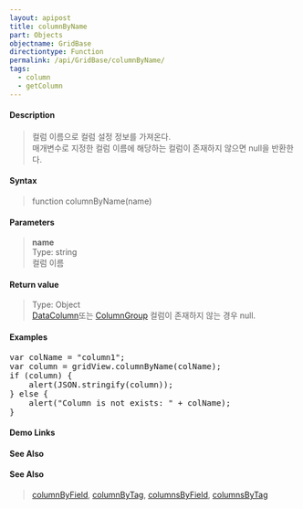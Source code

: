 ```yaml
---
layout: apipost
title: columnByName
part: Objects
objectname: GridBase
directiontype: Function
permalink: /api/GridBase/columnByName/
tags:
  - column
  - getColumn
---
```



#### Description

> 컬럼 이름으로 컬럼 설정 정보를 가져온다.   
> 매개변수로 지정한 컬럼 이름에 해당하는 컬럼이 존재하지 않으면 null을 반환한다.  

#### Syntax

> function columnByName(name)  

#### Parameters

> **name**  
> Type: string  
> 컬럼 이름  

#### Return value

> Type: Object  
> [DataColumn](/api/types/DataColumn/)또는 [ColumnGroup](/api/types/ColumnGroup/) 컬럼이 존재하지 않는 경우 null.  

#### Examples 

<pre class="prettyprint">
var colName = "column1";
var column = gridView.columnByName(colName);
if (column) {
    alert(JSON.stringify(column));
} else {
    alert("Column is not exists: " + colName);
}
</pre>

#### Demo Links
#### See Also

#### See Also
> [columnByField](/api/GridBase/columnByField), [columnByTag](/api/GridBase/columnByTag), [columnsByField](/api/GridBase/columnsByField), [columnsByTag](/api/GridBase/columnsByTag)


